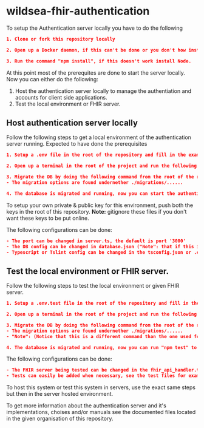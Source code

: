 # wildsea-fhir-authentication

To setup the Authentication server locally you have to do the following
```json
1. Clone or fork this repository locally

2. Open up a Docker daemon, if this can't be done or you don't how install Docker Desktop.

3. Run the command "npm install", if this doesn't work install Node.
```
At this point most of the prerequites are done to start the server locally. Now you can either do the following:
1. Host the authentication server locally to manage the authentiation and accounts for client side applications.
2. Test the local environment or FHIR server.

## Host authentication server locally
Follow the following steps to get a local environment of the authentication server running. Expected to have done the prerequisites

```json
1. Setup a .env file in the root of the repository and fill in the example variables located in .env.example.

2. Open up a terminal in the root of the project and run the following command "docker-compose up -d". This will create and build a MySQL image locally and start the DB in a docker container with the given environment variables.

3. Migrate the DB by doing the following command from the root of the repository "db-migrate up". If this doesn't work do the command on the actual bin of the migration library by doing "./node_modules/.bin/db-migrate up".
- The migration options are found undernether ./migrations/......

4. The database is migrated and running, now you can start the authentication server by running "npm run serve". This will run the server on given ${port}
```
To setup your own private & public key for this environment, push both the keys in the root of this repository. **Note:** gitignore these files if you don't want these keys to be put online.

The following configurations can be done:
``` json
- The port can be changed in server.ts, the default is port '3000'
- The DB config can be changed in database.json ("Note": that if this is done you have to recreate the docker containers to apply these changes)
- Typescript or Tslint config can be changed in the tsconfig.json or .eslintrc.js
```

## Test the local environment or FHIR server.
Follow the following steps to test the local environment or given FHIR server. 

``` json
1. Setup a .env.test file in the root of the repository and fill in the example variables located in .env.example.

2. Open up a terminal in the root of the project and run the following command "docker-compose up -d". This will create and build a MySQL image locally and start the DB in a docker container with the given environment variables.

3. Migrate the DB by doing the following command from the root of the repository "db-migrate up -e test". If this doesn't work do the command on the actual bin of the migration library by doing "./node_modules/.bin/db-migrate up".
- The migration options are found undernether ./migrations/......
- "Note": (Notice that this is a different command than the one used for hosting the environent locally, other environment variables are used)

4. The database is migrated and running, now you can run "npm test" to run the tests located under ./test/....ts
```

The following configurations can be done:
``` json
- The FHIR server being tested can be changed in the fhir_api_handler.ts file under ./fhir/
- Tests can easily be added when necessary, see the test files for examples, and the easy to use API functions localted in fhir_api_handler.
```

To host this system or test this system in servers, use the exact same steps but then in the server hosted environment.

To get more information about the authentication server and it's implementations, choises and/or manuals see the documented files located in the given organisation of this repository.